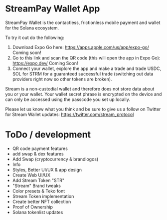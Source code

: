 # StreamPay Wallet App

StreamPay Wallet is the contactless, frictionless mobile payment and wallet for the Solana ecosystem.

To try it out do the following:

1. Download Expo Go here: https://apps.apple.com/us/app/expo-go/ Coming soon!
2. Go to this link and scan the QR code (this will open the app in Expo Go): https://expo.dev/ Coming Soon!
3. Connect your wallet, explore the app and make a trade and trade USDC, SOL for STRM for a guaranteed successful trade (switching out data providers right now so other tokens are broken).

Stream is a non-custodial wallet and therefore does not store data about you or your wallet. Your wallet secret phrase is encrypted on the device and can only be accessed using the passcode you set up locally.

Please let us know what you think and be sure to give us a follow on Twitter for Stream Wallet updates: https://twitter.com/stream_protocol

# ToDo / development

- QR code payment features
- add swap & dex features
- Add Swap (cryptocurrency & brandlogos)
- Info
- Styles, Better UI/UX & app design
- Create Web UI/UX
- Add Stream Token "STR"
- "Stream" Brand tweaks 
- Color presets & Teko font
- Stream Token implementation
- Create better NFT collection
- Proof of Ownership
- Solana tokenlist updates
